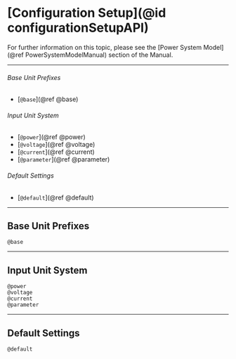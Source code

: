 # [Configuration Setup](@id configurationSetupAPI)

For further information on this topic, please see the [Power System Model](@ref PowerSystemModelManual) section of the Manual.

---

###### Base Unit Prefixes
* [`@base`](@ref @base)

###### Input Unit System
* [`@power`](@ref @power)
* [`@voltage`](@ref @voltage)
* [`@current`](@ref @current)
* [`@parameter`](@ref @parameter)

###### Default Settings
* [`@default`](@ref @default)

---

## Base Unit Prefixes
```@docs
@base
```

---

## Input Unit System
```@docs
@power
@voltage
@current
@parameter
```

---

## Default Settings
```@docs
@default
```
